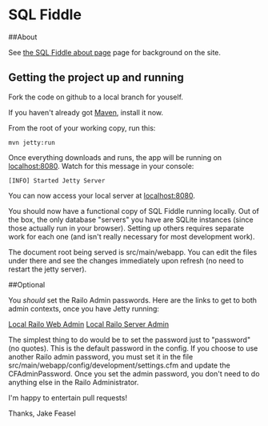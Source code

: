 SQL Fiddle
==========

##About

See [the SQL Fiddle about page](http://sqlfiddle.com/about.html) page for background on the site.

## Getting the project up and running

Fork the code on github to a local branch for youself.  

If you haven't already got [Maven](http://maven.apache.org), install it now.

From the root of your working copy, run this:

    mvn jetty:run

Once everything downloads and runs, the app will be running on [localhost:8080](http://localhost:8080).  Watch for this message in your console:

    [INFO] Started Jetty Server
    
You can now access your local server at [localhost:8080](http://localhost:8080/).

You should now have a functional copy of SQL Fiddle running locally.  Out of the box, the only database "servers" you have are SQLite instances (since those actually run in your browser).  Setting up others requires separate work for each one (and isn't really necessary for most development work).

The document root being served is src/main/webapp.  You can edit the files under there and see the changes immediately upon refresh (no need to restart the jetty server).

##Optional

You *should* set the Railo Admin passwords.  Here are the links to get to both admin contexts, once you have Jetty running:

[Local Railo Web Admin](http://localhost:8080/railo-context/admin/web.cfm)
[Local Railo Server Admin](http://localhost:8080/railo-context/admin/server.cfm)

The simplest thing to do would be to set the password just to "password" (no quotes).  This is the default password in the config.  If you choose to use another Railo admin password, you must set it in the file src/main/webapp/config/development/settings.cfm and update the CFAdminPassword.  Once you set the admin password, you don't need to do anything else in the Railo Administrator. 

I'm happy to entertain pull requests!

Thanks, 
Jake Feasel
